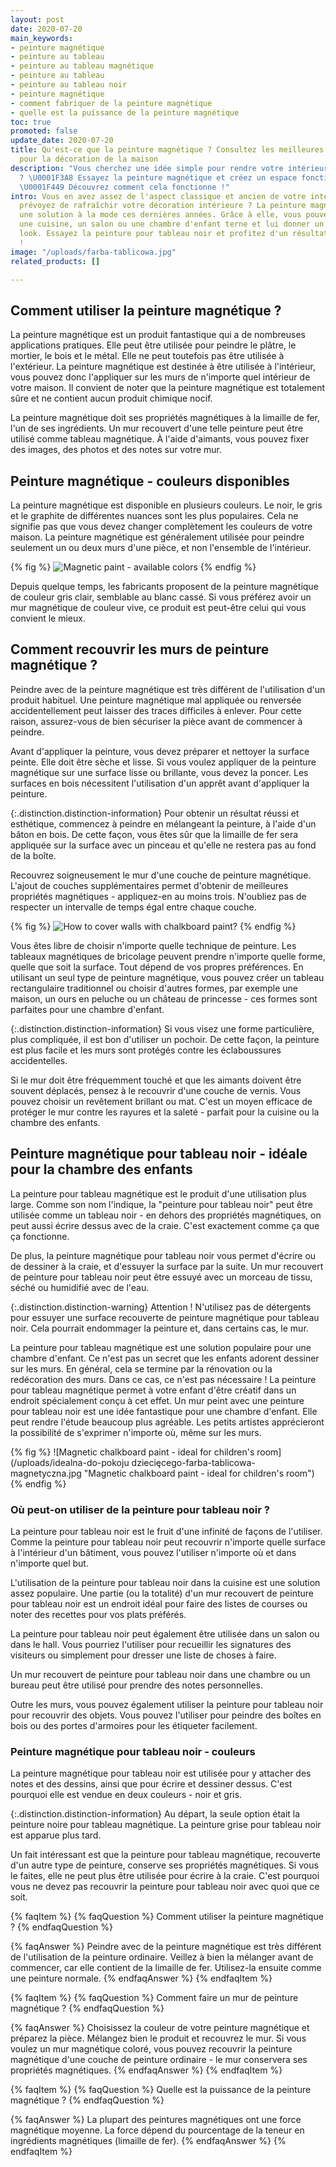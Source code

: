 ```yaml
---
layout: post
date: 2020-07-20
main_keywords:
- peinture magnétique
- peinture au tableau
- peinture au tableau magnétique
- peinture au tableau
- peinture au tableau noir
- peinture magnétique
- comment fabriquer de la peinture magnétique
- quelle est la puissance de la peinture magnétique
toc: true
promoted: false
update_date: 2020-07-20
title: Qu'est-ce que la peinture magnétique ? Consultez les meilleures idées de peinture
  pour la décoration de la maison
description: "Vous cherchez une idée simple pour rendre votre intérieur plus intéressant
  ? \U0001F3A8 Essayez la peinture magnétique et créez un espace fonctionnel et élégant.
  \U0001F449 Découvrez comment cela fonctionne !"
intro: Vous en avez assez de l'aspect classique et ancien de votre intérieur ? Vous
  prévoyez de rafraîchir votre décoration intérieure ? La peinture magnétique est
  une solution à la mode ces dernières années. Grâce à elle, vous pouvez transformer
  une cuisine, un salon ou une chambre d'enfant terne et lui donner un tout nouveau
  look. Essayez la peinture pour tableau noir et profitez d'un résultat magnifique
  !
image: "/uploads/farba-tablicowa.jpg"
related_products: []

---
```

## Comment utiliser la peinture magnétique ?

La peinture magnétique est un produit fantastique qui a de nombreuses applications pratiques. Elle peut être utilisée pour peindre le plâtre, le mortier, le bois et le métal. Elle ne peut toutefois pas être utilisée à l'extérieur. La peinture magnétique est destinée à être utilisée à l'intérieur, vous pouvez donc l'appliquer sur les murs de n'importe quel intérieur de votre maison. Il convient de noter que la peinture magnétique est totalement sûre et ne contient aucun produit chimique nocif.

La peinture magnétique doit ses propriétés magnétiques à la limaille de fer, l'un de ses ingrédients. Un mur recouvert d'une telle peinture peut être utilisé comme tableau magnétique. À l'aide d'aimants, vous pouvez fixer des images, des photos et des notes sur votre mur.

## Peinture magnétique - couleurs disponibles

La peinture magnétique est disponible en plusieurs couleurs. Le noir, le gris et le graphite de différentes nuances sont les plus populaires. Cela ne signifie pas que vous devez changer complètement les couleurs de votre maison. La peinture magnétique est généralement utilisée pour peindre seulement un ou deux murs d'une pièce, et non l'ensemble de l'intérieur.

{% fig %}
![Magnetic paint - available colors](/uploads/czym-jest-farba-magnetyczna-i-jak-mozna-ja-wykorzystac.jpeg "Magnetic paint - available colors")
{% endfig %}

Depuis quelque temps, les fabricants proposent de la peinture magnétique de couleur gris clair, semblable au blanc cassé. Si vous préférez avoir un mur magnétique de couleur vive, ce produit est peut-être celui qui vous convient le mieux.

## Comment recouvrir les murs de peinture magnétique ?

Peindre avec de la peinture magnétique est très différent de l'utilisation d'un produit habituel. Une peinture magnétique mal appliquée ou renversée accidentellement peut laisser des traces difficiles à enlever. Pour cette raison, assurez-vous de bien sécuriser la pièce avant de commencer à peindre.

Avant d'appliquer la peinture, vous devez préparer et nettoyer la surface peinte. Elle doit être sèche et lisse. Si vous voulez appliquer de la peinture magnétique sur une surface lisse ou brillante, vous devez la poncer. Les surfaces en bois nécessitent l'utilisation d'un apprêt avant d'appliquer la peinture.

{:.distinction.distinction-information}
Pour obtenir un résultat réussi et esthétique, commencez à peindre en mélangeant la peinture, à l'aide d'un bâton en bois. De cette façon, vous êtes sûr que la limaille de fer sera appliquée sur la surface avec un pinceau et qu'elle ne restera pas au fond de la boîte.

Recouvrez soigneusement le mur d'une couche de peinture magnétique. L'ajout de couches supplémentaires permet d'obtenir de meilleures propriétés magnétiques - appliquez-en au moins trois. N'oubliez pas de respecter un intervalle de temps égal entre chaque couche.

{% fig %}
![How to cover walls with chalkboard paint?](/uploads/jak-poprawnie-malowac-farba-magnetyczna.jpg "How to cover walls with chalkboard paint?")
{% endfig %}

Vous êtes libre de choisir n'importe quelle technique de peinture. Les tableaux magnétiques de bricolage peuvent prendre n'importe quelle forme, quelle que soit la surface. Tout dépend de vos propres préférences. En utilisant un seul type de peinture magnétique, vous pouvez créer un tableau rectangulaire traditionnel ou choisir d'autres formes, par exemple une maison, un ours en peluche ou un château de princesse - ces formes sont parfaites pour une chambre d'enfant.

{:.distinction.distinction-information}
Si vous visez une forme particulière, plus compliquée, il est bon d'utiliser un pochoir. De cette façon, la peinture est plus facile et les murs sont protégés contre les éclaboussures accidentelles.

Si le mur doit être fréquemment touché et que les aimants doivent être souvent déplacés, pensez à le recouvrir d'une couche de vernis. Vous pouvez choisir un revêtement brillant ou mat. C'est un moyen efficace de protéger le mur contre les rayures et la saleté - parfait pour la cuisine ou la chambre des enfants.

## Peinture magnétique pour tableau noir - idéale pour la chambre des enfants

La peinture pour tableau magnétique est le produit d'une utilisation plus large. Comme son nom l'indique, la "peinture pour tableau noir" peut être utilisée comme un tableau noir - en dehors des propriétés magnétiques, on peut aussi écrire dessus avec de la craie. C'est exactement comme ça que ça fonctionne.

De plus, la peinture magnétique pour tableau noir vous permet d'écrire ou de dessiner à la craie, et d'essuyer la surface par la suite. Un mur recouvert de peinture pour tableau noir peut être essuyé avec un morceau de tissu, séché ou humidifié avec de l'eau.

{:.distinction.distinction-warning}
Attention ! N'utilisez pas de détergents pour essuyer une surface recouverte de peinture magnétique pour tableau noir. Cela pourrait endommager la peinture et, dans certains cas, le mur.

La peinture pour tableau magnétique est une solution populaire pour une chambre d'enfant. Ce n'est pas un secret que les enfants adorent dessiner sur les murs. En général, cela se termine par la rénovation ou la redécoration des murs. Dans ce cas, ce n'est pas nécessaire ! La peinture pour tableau magnétique permet à votre enfant d'être créatif dans un endroit spécialement conçu à cet effet. Un mur peint avec une peinture pour tableau noir est une idée fantastique pour une chambre d'enfant. Elle peut rendre l'étude beaucoup plus agréable. Les petits artistes apprécieront la possibilité de s'exprimer n'importe où, même sur les murs.

{% fig %}
![Magnetic chalkboard paint - ideal for children's room](/uploads/idealna-do-pokoju dziecięcego-farba-tablicowa-magnetyczna.jpg "Magnetic chalkboard paint - ideal for children's room")
{% endfig %}

### Où peut-on utiliser de la peinture pour tableau noir ?

La peinture pour tableau noir est le fruit d'une infinité de façons de l'utiliser. Comme la peinture pour tableau noir peut recouvrir n'importe quelle surface à l'intérieur d'un bâtiment, vous pouvez l'utiliser n'importe où et dans n'importe quel but.

L'utilisation de la peinture pour tableau noir dans la cuisine est une solution assez populaire. Une partie (ou la totalité) d'un mur recouvert de peinture pour tableau noir est un endroit idéal pour faire des listes de courses ou noter des recettes pour vos plats préférés.

La peinture pour tableau noir peut également être utilisée dans un salon ou dans le hall. Vous pourriez l'utiliser pour recueillir les signatures des visiteurs ou simplement pour dresser une liste de choses à faire.

Un mur recouvert de peinture pour tableau noir dans une chambre ou un bureau peut être utilisé pour prendre des notes personnelles.

Outre les murs, vous pouvez également utiliser la peinture pour tableau noir pour recouvrir des objets. Vous pouvez l'utiliser pour peindre des boîtes en bois ou des portes d'armoires pour les étiqueter facilement.

### Peinture magnétique pour tableau noir - couleurs

La peinture magnétique pour tableau noir est utilisée pour y attacher des notes et des dessins, ainsi que pour écrire et dessiner dessus. C'est pourquoi elle est vendue en deux couleurs - noir et gris.

{:.distinction.distinction-information}
Au départ, la seule option était la peinture noire pour tableau magnétique. La peinture grise pour tableau noir est apparue plus tard.

Un fait intéressant est que la peinture pour tableau magnétique, recouverte d'un autre type de peinture, conserve ses propriétés magnétiques. Si vous le faites, elle ne peut plus être utilisée pour écrire à la craie. C'est pourquoi vous ne devez pas recouvrir la peinture pour tableau noir avec quoi que ce soit.

{% faqItem %}
{% faqQuestion %}
Comment utiliser la peinture magnétique ?
{% endfaqQuestion %}

{% faqAnswer %}
Peindre avec de la peinture magnétique est très différent de l'utilisation de la peinture ordinaire. Veillez à bien la mélanger avant de commencer, car elle contient de la limaille de fer. Utilisez-la ensuite comme une peinture normale.
{% endfaqAnswer %}
{% endfaqItem %}

{% faqItem %}
{% faqQuestion %}
Comment faire un mur de peinture magnétique ?
{% endfaqQuestion %}

{% faqAnswer %}
Choisissez la couleur de votre peinture magnétique et préparez la pièce. Mélangez bien le produit et recouvrez le mur. Si vous voulez un mur magnétique coloré, vous pouvez recouvrir la peinture magnétique d'une couche de peinture ordinaire - le mur conservera ses propriétés magnétiques.
{% endfaqAnswer %}
{% endfaqItem %}

{% faqItem %}
{% faqQuestion %}
Quelle est la puissance de la peinture magnétique ?
{% endfaqQuestion %}

{% faqAnswer %}
La plupart des peintures magnétiques ont une force magnétique moyenne. La force dépend du pourcentage de la teneur en ingrédients magnétiques (limaille de fer).
{% endfaqAnswer %}
{% endfaqItem %}